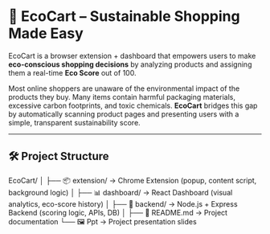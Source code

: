 # 🌿 EcoCart – Sustainable Shopping Made Easy

EcoCart is a browser extension + dashboard that empowers users to make **eco-conscious shopping decisions** by analyzing products and assigning them a real-time **Eco Score** out of 100.

Most online shoppers are unaware of the environmental impact of the products they buy. Many items contain harmful packaging materials, excessive carbon footprints, and toxic chemicals. **EcoCart** bridges this gap by automatically scanning product pages and presenting users with a simple, transparent sustainability score.

---

## 🛠️ Project Structure
EcoCart/
│
├── 📦 extension/    → Chrome Extension (popup, content script, background logic)
│
├── 📊 dashboard/    → React Dashboard (visual analytics, eco-score history)
│
├── 🧠 backend/      → Node.js + Express Backend (scoring logic, APIs, DB)
│
├── 📄 README.md     → Project documentation
└── 🖼️  Ppt           → Project presentation slides

